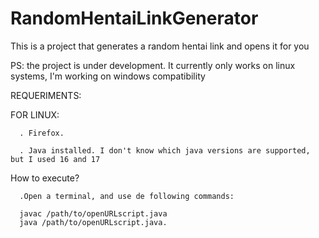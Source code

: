 # RandomHentaiLinkGenerator
This is a project that generates a random hentai link and opens it for you



PS: the project is under development. It currently only works on linux systems, I'm working on windows compatibility

REQUERIMENTS:

FOR LINUX:

      . Firefox.

      . Java installed. I don't know which java versions are supported, but I used 16 and 17


How to execute?
      
      .Open a terminal, and use de following commands:

      javac /path/to/openURLscript.java
      java /path/to/openURLscript.java.




